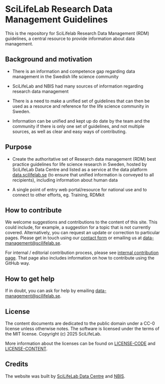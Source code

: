 # SciLifeLab Research Data Management Guidelines
This is the repository for SciLifelab Research Data Management (RDM) guidelines, a central resource to provide information about data management.

## Background and motivation

* There is an information and competence gap regarding data management in the Swedish life science community

* SciLifeLab and NBIS had many sources of information regarding research data management 

* There is a need to make a unified set of guidelines that can then be used as a resource and reference for the life science community  in Sweden.

* Information can be unified and kept up do date by the team and the community if there is only one set of guidelines, and not multiple sources, as well as clear and easy ways of contributing.

## Purpose
* Create the authoritative set of Research data management (RDM) best practice guidelines for life science research in Sweden, hosted by SciLifeLab Data Centre and listed as a service at the data platform [data.scilifelab.se](https://data.scilifelab.se/) (to ensure that unified information is conveyed to all recipients), including information about human data

* A single point of entry web portal/resource for national use and to connect to other efforts, eg. Training, RDMkit

## How to contribute

We welcome suggestions and contributions to the content of this site. This could include, for example, a suggestion for a topic that is not currently covered. Alternatively, you can request an update or correction to particular pages. Please get in touch using our [contact form](https://data-guidelines.scilifelab.se/contact/) or emailing us at [data-management@scilifelab.se](mailto:data-management@scilifelab.se).

For internal / editorial contribution process, please see [internal contribution page](https://github.com/ScilifelabDataCentre/RDM-guidelines/blob/main/internal-contribution.md). That page also includes information on how to contribute using the GitHub way.

## How to get help

If in doubt, you can ask for help by emailing [data-management@scilifelab.se](mailto:data-management@scilifelab.se).

## License

The content documents are dedicated to the public domain under a CC-0 license unless otherwise notes. The software is licensed under the terms of the MIT license. Copyright (c) 2025 SciLifeLab.

 More information about the licenses can be found on [LICENSE-CODE](LICENSE-CODE) and [LICENSE-CONTENT](LICENSE-CONTENT).

## Credits

The website was built by [SciLifeLab Data Centre](https://www.scilifelab.se/data/) and [NBIS](https://nbis.se/).
